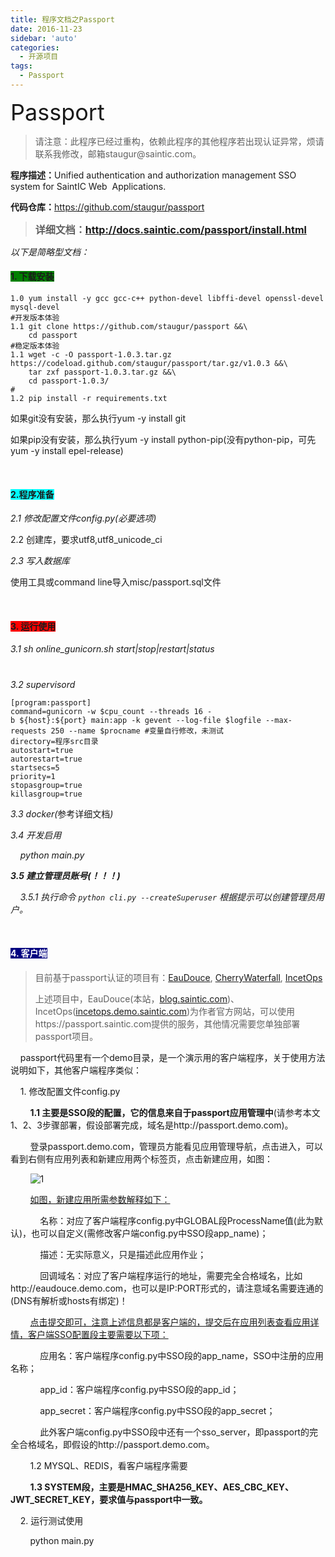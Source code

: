 ```yaml
---
title: 程序文档之Passport
date: 2016-11-23
sidebar: 'auto'
categories:
  - 开源项目
tags:
  - Passport
---
```


<p><span style="color: inherit; font-family: inherit; font-size: 36px;">Passport</span><br></p><blockquote><p>请注意：此程序已经过重构，依赖此程序的其他程序若出现认证异常，烦请联系我修改，邮箱staugur@saintic.com。</p></blockquote><p><b>程序描述：</b>Unified authentication and authorization management SSO system for SaintIC Web &nbsp;Applications.<!--
p--></p><p><b>代码仓库：</b><a href="https://github.com/staugur/passport" target="_blank">https://github.com/staugur/passport</a></p><blockquote><p><b><font size="3">详细文档：<a href="http://docs.saintic.com/passport/install.html" target="_blank">http://docs.saintic.com/passport/install.html</a></font></b></p></blockquote><p><i>以下是简略型文档：</i></p><h4><b style="background-color: rgb(0, 128, 0);">1. 下载安装</b></h4><pre style="max-width: 100%;"><code class="bash hljs" codemark="1">1.0 yum install -y gcc gcc-c++ python-devel libffi-devel openssl-devel mysql-devel
<span class="hljs-comment">#开发版本体验</span>
1.1 git <span class="hljs-built_in">clone</span> https://github.com/staugur/passport &amp;&amp;\
    <span class="hljs-built_in">cd</span> passport
<span class="hljs-comment">#稳定版本体验</span>
1.1 wget -c -O passport-1.0.3.tar.gz https://codeload.github.com/staugur/passport/tar.gz/v1.0.3 &amp;&amp;\
    tar zxf passport-1.0.3.tar.gz &amp;&amp;\
    <span class="hljs-built_in">cd</span> passport-1.0.3/
<span class="hljs-comment">#</span>
1.2 pip install -r requirements.txt</code></pre><p>如果git没有安装，那么执行yum -y install git</p><p>如果pip没有安装，那么执行yum -y install python-pip(没有python-pip，可先yum -y install epel-release)</p><p><br></p><h4><b style="background-color: rgb(0, 255, 255);">2.程序准备</b></h4><p><i>2.1 修改配置文件config.py(必要选项)</i></p><p>2.2 创建库，要求utf8,utf8_unicode_ci</p><p><i>2.3 写入数据库</i></p><p>使用工具或command line导入misc/passport.sql文件</p><p><br></p><h4><span style="background-color: rgb(255, 0, 0);">3. 运行使用</span></h4><p><i>3.1 sh online_gunicorn.sh start|stop|restart|status</i></p><h1 id="h1-license"><a name="LICENSE" class="referen
ce-link"></a></h1><p><i>3.2 supervisord</i></p><pre style="max-width: 100%;"><code class="ini hljs" codemark="1"><span class="hljs-section">[program:passport]</span>
<span class="hljs-attr
">command</span>=<span style="font-size: inherit;">gunicorn&nbsp;-w&nbsp;$cpu_count&nbsp;--threads&nbsp;16&nbsp;-b&nbsp;${host}:${port}&nbsp;main:app&nbsp;-k&nbsp;gevent&nbsp;--log-file&nbsp;$logfile&nbsp;--max-requests&nbsp;250&nbsp;--name&nbsp;$procname #变量自行修改，未测试</span>
directory=程序src目录
<span class="hljs-attr">autostart</span>=<span class="hljs-literal">true</span>
<span class="hljs-attr">autorestart</span>=<span class="h
ljs-literal">true</span>
<span class="hljs-attr">startsecs</span>=<span class="hljs-number">5</span>
<span class="hljs-attr">priority</span>=<span class="hljs-number">1</span>
<span class="hljs-attr">stopasgroup</span>=<span class="hljs-literal">true</span>
<span class="hljs-attr">killasgroup</span>=<span class="hljs-literal">true</span></code></pre>
<p><i>3.3 docker(</i>参考详细文档<i>)</i></p><p><i>3.4 开发启用</i></p><p><i>&nbsp; &nbsp; python main.py</i></p><p><i><b>3.5 建立管理员账号(！！！)</b></i></p><p><i>&nbsp; &nbsp; 3.5.1 执行命令 <code>python cli.py --createSuperuser</code> 根据提示可以创建管理员用户。</i></p><p><i><br></i></p><h4><span style="background-color: rgb(0, 0, 128);"><font color="#ffffff">4. 客户端</font></span></h4><blockquote><p>目前基于passport认证的项目有：<a href="https://github.com/staugur/EauDouce" target="_blank">EauDouce</a>,&nbsp;<a href="https://github.com/staugur/CherryWaterfall" target="_blank">CherryWaterfall</a>, <a href="https://github.com/staugur/IncetOps" target="_blank">IncetOps</a></p><p>上述项目中，EauDouce(本站，<a href="https://blog.saintic.com" target="_blank"><span>blog.</span><span>saintic.com</span></a>)、IncetOps(<a target="_blank" href="http://incetops.demo.saintic.com/">incetops.demo.saintic.com</a>)为作者官方网站，可以使用https://passport.saintic.com提供的服务，其他情况需要您单独部署passport项目。</p></blockquote><p>&nbsp; &nbsp; passport代码里有一个demo目录，是一个演示用的客户端程序，关于使用方法说明如下，其他客户端程序类似：</p><p>&nbsp; &nbsp; 1. 修改配置文件config.py</p><p>&nbsp; &nbsp; &nbsp; &nbsp; <b>1.1 主要是SSO段的配置，它的信息来自于passport应用管理中</b>(请参考本文1、2、3步骤部署，假设部署完成，域名是http://passport.demo.com)。</p><p>&nbsp; &nbsp; &nbsp; &nbsp; 登录passport.demo.com，管理员方能看见应用管理导航，点击进入，可以看到右侧有应用列表和新建应用两个标签页，点击新建应用，如图：</p><p>&nbsp; &nbsp; &nbsp; &nbsp;&nbsp;<img src="https://static.saintic.com/EauDouce/blog/201808091029114480.png" alt="1" style="max-width: 100%;" class=""></p><p>&nbsp; &nbsp; &nbsp; &nbsp; <u>如图，新建应用所需参数解释如下：</u></p><p>&nbsp; &nbsp; &nbsp; &nbsp; &nbsp; &nbsp; 名称：对应了客户端程序config.py中GLOBAL段ProcessName值(此为默认)，也可以自定义(需修改客户端config.py中SSO段app_name)；</p><p>&nbsp; &nbsp; &nbsp; &nbsp; &nbsp; &nbsp; 描述：无实际意义，只是描述此应用作业；</p><p>&nbsp; &nbsp; &nbsp; &nbsp; &nbsp; &nbsp; 回调域名：对应了客户端程序运行的地址，需要完全合格域名，比如http://eaudouce.demo.com，也可以是IP:PORT形式的，请注意域名需要连通的(DNS有解析或hosts有绑定)！</p><p>&nbsp; &nbsp; &nbsp; &nbsp; <u>点击提交即可，注意上述信息都是客户端的，提交后在应用列表查看应用详情，客户端SSO配置段主要需要以下项：</u></p><p>&nbsp; &nbsp; &nbsp; &nbsp; &nbsp; &nbsp; 应用名：客户端程序config.py中SSO段的app_name，SSO中注册的应用名称；</p><p>&nbsp; &nbsp; &nbsp; &nbsp; &nbsp; &nbsp; app_id：客户端程序config.py中SSO段的app_id；</p><p>&nbsp; &nbsp; &nbsp; &nbsp; &nbsp; &nbsp; app_secret：客户端程序config.py中SSO段的app_secret；</p><p>&nbsp; &nbsp; &nbsp; &nbsp; &nbsp; &nbsp; 此外客户端config.py中SSO段中还有一个sso_server，即passport的完全合格域名，即假设的http://passport.demo.com。</p><p>&nbsp; &nbsp; &nbsp; &nbsp; 1.2 MYSQL、REDIS，看客户端程序需要</p><p>&nbsp; &nbsp; &nbsp; &nbsp; <b>1.3 SYSTEM段，主要是HMAC_SHA256_KEY、AES_CBC_KEY、JWT_SECRET_KEY，要求值与passport中一致。</b></p><p>&nbsp; &nbsp; 2. 运行测试使用</p><p>&nbsp; &nbsp; &nbsp; &nbsp; python main.py</p><p><br></p>